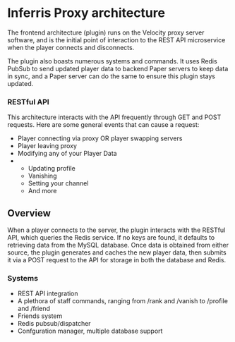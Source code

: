 # Inferris Proxy architecture
The frontend architecture (plugin) runs on the Velocity proxy server software, and is the initial point of interaction to the REST API microservice when the player connects and disconnects.

The plugin also boasts numerous systems and commands. It uses Redis PubSub to send updated player data to backend Paper servers to keep data in sync, and a Paper server can do the same to
ensure this plugin stays updated.

### RESTful API
This architecture interacts with the API frequently through GET and POST requests. Here are some general events that can cause a request:
- Player connecting via proxy OR player swapping servers
- Player leaving proxy
- Modifying any of your Player Data
- - Updating profile
  - Vanishing
  - Setting your channel
  - And more

## Overview
When a player connects to the server, the plugin interacts with the RESTful API, which queries the Redis service. If no keys are found, it defaults to retrieving data from the MySQL database. Once data is obtained from either source, the plugin generates and caches the new player data, then submits it via a POST request to the API for storage in both the database and Redis.

### Systems
- REST API integration
- A plethora of staff commands, ranging from /rank and /vanish to /profile and /friend
- Friends system
- Redis pubsub/dispatcher
- Confguration manager, multiple database support

